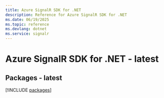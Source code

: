 ```yaml
---
title: Azure SignalR SDK for .NET
description: Reference for Azure SignalR SDK for .NET
ms.date: 06/19/2025
ms.topic: reference
ms.devlang: dotnet
ms.service: signalr
---
```

# Azure SignalR SDK for .NET - latest
## Packages - latest
[!INCLUDE [packages](signalr-index.md)]